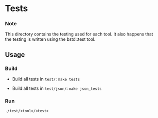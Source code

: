 # Tests

### Note

This directory contains the testing used for each tool. It also happens that the
testing is written using the bstd::test tool.

## Usage

### Build

* Build all tests in ```test/```: ```make tests```

* Build all tests in ```test/json/```: ```make json_tests```

### Run
```./test/<tool>/<test>```
